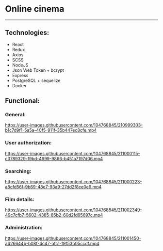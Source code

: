 # Online cinema

---

## Technologies:

- React
- Redux
- Axios
- SCSS
- NodeJS
- Json Web Token + bcrypt
- Express
- PostgreSQL + sequelize
- Docker

## Functional:

### General:

https://user-images.githubusercontent.com/104768845/210999303-b1c7d9f1-5a5a-40f5-911f-35b447ec8cfe.mp4

### User authorization:

https://user-images.githubusercontent.com/104768845/211000115-c3789329-f9bd-4999-9866-b451a7197d06.mp4

### Searching:

https://user-images.githubusercontent.com/104768845/211000223-a8cfd56f-9b69-48e7-93a9-27dd2f8ce0e9.mp4

### Film details:

https://user-images.githubusercontent.com/104768845/211002349-49c7cfb7-5602-4385-85b2-60d2fd95697c.mp4

### Administration:

https://user-images.githubusercontent.com/104768845/211001450-a426644b-b08f-4c47-afc1-f9f53b05ccdf.mp4
